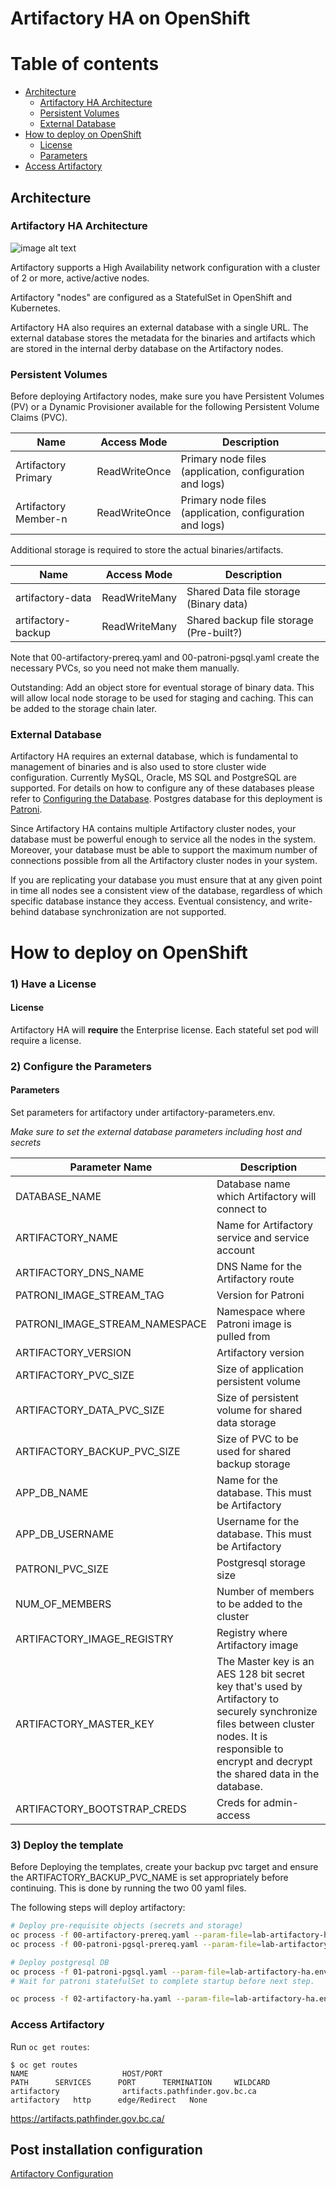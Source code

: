 # Artifactory HA on OpenShift

Table of contents
=================

<!--ts-->
   * [Architecture](#architecture)
        * [Artifactory HA Architecture](#Artifactory-HA-Architecture)
        * [Persistent Volumes](#Persistent-Volumes)
        * [External Database](#External-database)
   * [How to deploy on OpenShift](#How-to-deploy-on-OpenShift)
      * [License](#License)
      * [Parameters](#Parameters)
   * [Access Artifactory](#Access-Artifactory)
<!--te-->

## Architecture

### Artifactory HA Architecture

![image alt text](../images/artifactory-diagram.png)

Artifactory supports a High Availability network configuration with a cluster of 2 or more, active/active nodes.

Artifactory "nodes" are configured as a StatefulSet in OpenShift and Kubernetes.

Artifactory HA also requires an external database with a single URL. The external database stores the metadata for the binaries and artifacts which are stored in the internal derby database on the Artifactory nodes.

### Persistent Volumes

Before deploying Artifactory nodes, make sure you have Persistent Volumes (PV) or a Dynamic Provisioner available for the following Persistent Volume Claims (PVC).

| Name | Access Mode | Description |
| ---- | ---- | ---- |
| Artifactory Primary | ReadWriteOnce | Primary node files (application, configuration and logs) |
| Artifactory Member-n | ReadWriteOnce | Primary node files (application, configuration and logs) |

Additional storage is required to store the actual binaries/artifacts.

| Name | Access Mode | Description |
| ---- | ---- | ---- |
| artifactory-data | ReadWriteMany | Shared Data file storage (Binary data) |
| artifactory-backup | ReadWriteMany | Shared backup file storage (Pre-built?) |

Note that 00-artifactory-prereq.yaml and 00-patroni-pgsql.yaml create the necessary PVCs, so you need not make them manually.

Outstanding:
Add an object store for eventual storage of binary data.  This will allow local node storage to be used for staging and caching.  This can be added to the storage chain later.

### External Database

Artifactory HA requires an external database, which is fundamental to management of binaries and is also used to store cluster wide configuration. Currently MySQL, Oracle, MS SQL and PostgreSQL are supported. For details on how to configure any of these databases please refer to [Configuring the Database](https://www.jfrog.com/confluence/display/RTF/Configuring+the+Database). Postgres database for this deployment is [Patroni](https://github.com/BCDevOps/platform-services/tree/master/apps/pgsql/patroni).

Since Artifactory HA contains multiple Artifactory cluster nodes, your database must be powerful enough to service all the nodes in the system.  Moreover, your database must be able to support the maximum number of connections possible from all the Artifactory cluster nodes in your system.

If you are replicating your database you must ensure that at any given point in time all nodes see a consistent view of the database, regardless of which specific database instance they access. Eventual consistency, and write-behind database synchronization are not supported.

# How to deploy on OpenShift

### 1) Have a License

#### License

Artifactory HA will **require** the Enterprise license. Each stateful set pod will require a license.

### 2) Configure the Parameters

#### Parameters

Set parameters for artifactory under artifactory-parameters.env.

*Make sure to set the external database parameters including host and secrets*

| Parameter Name | Description|
| ---- | ---- |
| DATABASE_NAME | Database name which Artifactory will connect to |
| ARTIFACTORY_NAME | Name for Artifactory service and service account |
| ARTIFACTORY_DNS_NAME | DNS Name for the Artifactory route |
| PATRONI_IMAGE_STREAM_TAG | Version for Patroni |
| PATRONI_IMAGE_STREAM_NAMESPACE | Namespace where Patroni image is pulled from |
| ARTIFACTORY_VERSION | Artifactory version |
| ARTIFACTORY_PVC_SIZE | Size of application persistent volume |
| ARTIFACTORY_DATA_PVC_SIZE | Size of persistent volume for shared data storage |
| ARTIFACTORY_BACKUP_PVC_SIZE | Size of PVC to be used for shared backup storage |
| APP_DB_NAME | Name for the database. This must be Artifactory |
| APP_DB_USERNAME | Username for the database. This must be Artifactory |
| PATRONI_PVC_SIZE | Postgresql storage size |
| NUM_OF_MEMBERS | Number of members to be added to the cluster |
| ARTIFACTORY_IMAGE_REGISTRY | Registry where Artifactory image|
| ARTIFACTORY_MASTER_KEY | The Master key is an AES 128 bit secret key that's used by Artifactory to securely synchronize files between cluster nodes. It is responsible to encrypt and decrypt the shared data in the database. |
| ARTIFACTORY_BOOTSTRAP_CREDS | Creds for admin-access |

### 3) Deploy the template

Before Deploying the templates, create your backup pvc target and ensure the ARTIFACTORY_BACKUP_PVC_NAME is set appropriately before continuing. This is done by running the two 00 yaml files.

The following steps will deploy artifactory:

``` bash
# Deploy pre-requisite objects (secrets and storage)
oc process -f 00-artifactory-prereq.yaml --param-file=lab-artifactory-ha.env --ignore-unknown-parameters=true  | oc create -f -
oc process -f 00-patroni-pgsql-prereq.yaml --param-file=lab-artifactory-ha.env --ignore-unknown-parameters=true  | oc create -f -

# Deploy postgresql DB
oc process -f 01-patroni-pgsql.yaml --param-file=lab-artifactory-ha.env --ignore-unknown-parameters=true  | oc apply -f -
# Wait for patroni statefulSet to complete startup before next step.

oc process -f 02-artifactory-ha.yaml --param-file=lab-artifactory-ha.env --ignore-unknown-parameters=true  | oc apply -f -
```

### Access Artifactory

Run `oc get routes`:

```
$ oc get routes
NAME                     HOST/PORT                                                 PATH      SERVICES      PORT      TERMINATION     WILDCARD
artifactory              artifacts.pathfinder.gov.bc.ca             artifactory   http      edge/Redirect   None
```
https://artifacts.pathfinder.gov.bc.ca/

## Post installation configuration

[Artifactory Configuration](config/README.md)
